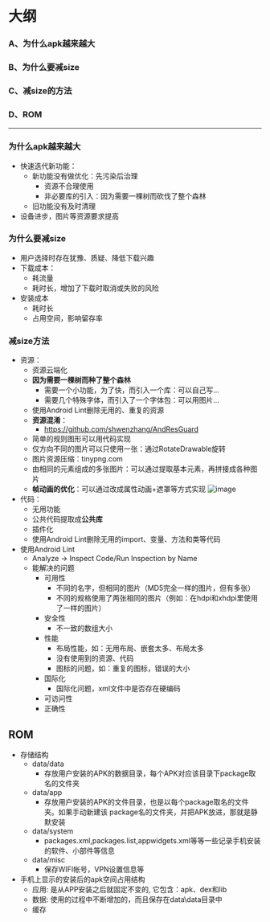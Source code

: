 # 大纲
### A、为什么apk越来越大
### B、为什么要减size
### C、减size的方法
### D、ROM

------------------------------------------------------

### 为什么apk越来越大
- 快速迭代新功能：
    + 新功能没有做优化：先污染后治理
        * 资源不合理使用
        * 非必要库的引入：因为需要一棵树而砍伐了整个森林
    + 旧功能没有及时清理
- 设备进步，图片等资源要求提高

### 为什么要减size
- 用户选择时存在犹豫、质疑、降低下载兴趣
- 下载成本：
    + 耗流量
    + 耗时长，增加了下载时取消或失败的风险
- 安装成本
    + 耗时长
    + 占用空间，影响留存率

### 减size方法
- 资源：
    + 资源云端化
    + **因为需要一棵树而种了整个森林**
        - 需要一个小功能，为了快，而引入一个库：可以自己写...
        - 需要几个特殊字体，而引入了一个字体包：可以用图片...
    + 使用Android Lint删除无用的、重复的资源
    + **资源混淆**：
        - https://github.com/shwenzhang/AndResGuard
    + 简单的规则图形可以用代码实现
    + 仅方向不同的图片可以只使用一张：通过RotateDrawable旋转
    + 图片资源压缩：tinypng.com
    + 由相同的元素组成的多张图片：可以通过提取基本元素，再拼接成各种图片
    + **帧动画的优化**：可以通过改成属性动画+遮罩等方式实现
    ![image](https://raw.githubusercontent.com/joyoushunter/Learn-xxx/master/android/assets/apksize_animation_opti.png)
- 代码：
    + 无用功能
    + 公共代码提取成**公共库**
    + 插件化
    + 使用Android Lint删除无用的import、变量、方法和类等代码
- 使用Android Lint
    + Analyze -> Inspect Code/Run Inspection by Name
    + 能解决的问题
        + 可用性
            - 不同的名字，但相同的图片（MD5完全一样的图片，但有多张）
            - 不同的规格使用了两张相同的图片（例如：在hdpi和xhdpi里使用了一样的图片）
        + 安全性
            - 不一致的数组大小
        + 性能
            - 布局性能，如：无用布局、嵌套太多、布局太多
            - 没有使用到的资源、代码
            - 图标的问题，如：重复的图标，错误的大小
        + 国际化
            - 国际化问题，xml文件中是否存在硬编码
        + 可访问性
        + 正确性

## ROM
- 存储结构
    - data/data
        + 存放用户安装的APK的数据目录，每个APK对应该目录下package取名的文件夹  
    - data/app
        + 存放用户安装的APK的文件目录，也是以每个package取名的文件夹。如果手动新建该		package名的文件夹，并把APK放进，那就是静默安装 
    - data/system
        + packages.xml,packages.list,appwidgets.xml等等一些记录手机安装的软件、小部件等信息
    - data/misc
        + 保存WIFI帐号，VPN设置信息等
- 手机上显示的安装后的apk空间占用结构
    + 应用: 是从APP安装之后就固定不变的, 它包含：apk、dex和lib
    + 数据: 使用的过程中不断增加的，而且保存在data\data目录中
    + 缓存

 